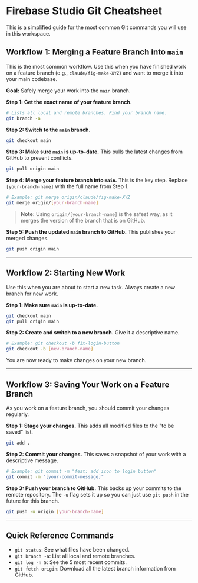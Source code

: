 # Firebase Studio Git Cheatsheet

This is a simplified guide for the most common Git commands you will use in this workspace.

## Workflow 1: Merging a Feature Branch into `main`

This is the most common workflow. Use this when you have finished work on a feature branch (e.g., `claude/fig-make-XYZ`) and want to merge it into your main codebase.

**Goal:** Safely merge your work into the `main` branch.

**Step 1: Get the exact name of your feature branch.**
```bash
# Lists all local and remote branches. Find your branch name.
git branch -a
```

**Step 2: Switch to the `main` branch.**
```bash
git checkout main
```

**Step 3: Make sure `main` is up-to-date.**
This pulls the latest changes from GitHub to prevent conflicts.
```bash
git pull origin main
```

**Step 4: Merge your feature branch into `main`.**
This is the key step. Replace `[your-branch-name]` with the full name from Step 1.
```bash
# Example: git merge origin/claude/fig-make-XYZ
git merge origin/[your-branch-name]
```
> **Note:** Using `origin/[your-branch-name]` is the safest way, as it merges the version of the branch that is on GitHub.

**Step 5: Push the updated `main` branch to GitHub.**
This publishes your merged changes.
```bash
git push origin main
```

---

## Workflow 2: Starting New Work

Use this when you are about to start a new task. Always create a new branch for new work.

**Step 1: Make sure `main` is up-to-date.**
```bash
git checkout main
git pull origin main
```

**Step 2: Create and switch to a new branch.**
Give it a descriptive name.
```bash
# Example: git checkout -b fix-login-button
git checkout -b [new-branch-name]
```
You are now ready to make changes on your new branch.

---

## Workflow 3: Saving Your Work on a Feature Branch

As you work on a feature branch, you should commit your changes regularly.

**Step 1: Stage your changes.**
This adds all modified files to the "to be saved" list.
```bash
git add .
```

**Step 2: Commit your changes.**
This saves a snapshot of your work with a descriptive message.
```bash
# Example: git commit -m "feat: add icon to login button"
git commit -m "[your-commit-message]"
```

**Step 3: Push your branch to GitHub.**
This backs up your commits to the remote repository. The `-u` flag sets it up so you can just use `git push` in the future for this branch.
```bash
git push -u origin [your-branch-name]
```

---

## Quick Reference Commands

- `git status`: See what files have been changed.
- `git branch -a`: List all local and remote branches.
- `git log -n 5`: See the 5 most recent commits.
- `git fetch origin`: Download all the latest branch information from GitHub.
